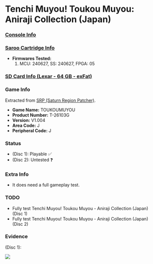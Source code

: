 # Tenchi Muyou! Toukou Muyou: Aniraji Collection (Japan)

### [Console Info](../../../../../Info/Consoles/VA13/README.md)

### [Saroo Cartridge Info](../../../../../Info/Cartridges/RetroGameParadiseStore/1.32F/README.md)

- <b>Firmwares Tested:</b>
  1. MCU: 240627, SS: 240627, FPGA: 05

### [SD Card Info (Lexar - 64 GB - exFat)](../../../../../Info/SdCards/Lexar/64GB/exfat/README.md)

### Game Info

Extracted from [SRP (Saturn Region Patcher)](https://segaxtreme.net/resources/saturn-region-patcher.81/download).

- <b>Game Name:</b> TOUKOUMUYOU
- <b>Product Number:</b> T-26103G
- <b>Version:</b> V1.004
- <b>Area Code:</b> J
- <b>Peripheral Code:</b> J

### Status

- (Disc 1): Playable :white_check_mark:
- (Disc 2): Untested :question:

### Extra Info

- It does need a full gameplay test.

### TODO

- Fully test Tenchi Muyou! Toukou Muyou - Aniraji Collection (Japan) (Disc 1)
- Fully test Tenchi Muyou! Toukou Muyou - Aniraji Collection (Japan) (Disc 2)

### Evidence

(Disc 1):

[![](https://img.youtube.com/vi/syo3wib3huw/0.jpg)](https://www.youtube.com/watch?v=syo3wib3huw)
